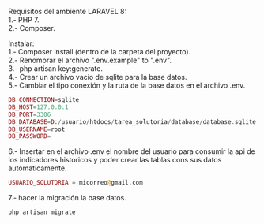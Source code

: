 Requisitos del ambiente LARAVEL 8:  
1.- PHP 7.  
2.- Composer.

Instalar:  
1.- Composer install (dentro de la carpeta del proyecto).  
2.- Renombrar el archivo ".env.example" to ".env".  
3.- php artisan key:generate.  
4.- Crear un archivo vacío de sqlite para la base datos.  
5.- Cambiar el tipo conexión y la ruta de la base datos en el archivo .env.  
```php
DB_CONNECTION=sqlite  
DB_HOST=127.0.0.1  
DB_PORT=3306  
DB_DATABASE=D:/usuario/htdocs/tarea_solutoria/database/database.sqlite  
DB_USERNAME=root  
DB_PASSWORD=  
```

6.- Insertar en el archivo .env el nombre del usuario para consumir la api de los indicadores historicos y poder crear las tablas cons sus datos automaticamente.

```php
USUARIO_SOLUTORIA = micorreo@gmail.com
```  
7.- hacer la migración la base datos. 

```php
php artisan migrate
``` 

